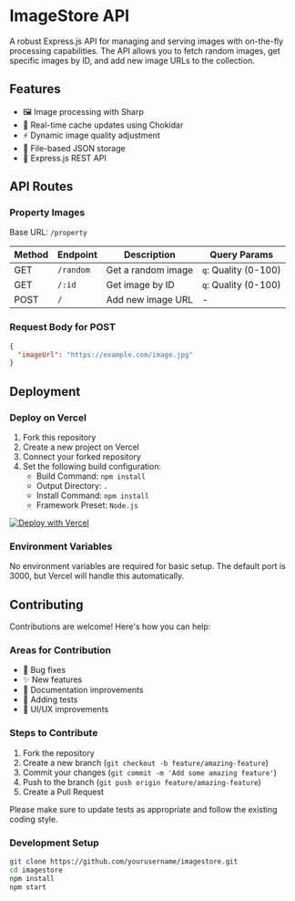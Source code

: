 # ImageStore API

A robust Express.js API for managing and serving images with on-the-fly processing capabilities. The API allows you to fetch random images, get specific images by ID, and add new image URLs to the collection.

## Features

- 🖼️ Image processing with Sharp
- 🔄 Real-time cache updates using Chokidar
- ⚡ Dynamic image quality adjustment
- 📁 File-based JSON storage
- 🚀 Express.js REST API

## API Routes

### Property Images

Base URL: `/property`

| Method | Endpoint  | Description        | Query Params         |
| ------ | --------- | ------------------ | -------------------- |
| GET    | `/random` | Get a random image | `q`: Quality (0-100) |
| GET    | `/:id`    | Get image by ID    | `q`: Quality (0-100) |
| POST   | `/`       | Add new image URL  | -                    |

### Request Body for POST

```json
{
  "imageUrl": "https://example.com/image.jpg"
}
```

## Deployment

### Deploy on Vercel

1. Fork this repository
2. Create a new project on Vercel
3. Connect your forked repository
4. Set the following build configuration:
   - Build Command: `npm install`
   - Output Directory: `.`
   - Install Command: `npm install`
   - Framework Preset: `Node.js`

[![Deploy with Vercel](https://vercel.com/button)](https://vercel.com/new/clone?repository-url=https://github.com/yourusername/imagestore)

### Environment Variables

No environment variables are required for basic setup. The default port is 3000, but Vercel will handle this automatically.

## Contributing

Contributions are welcome! Here's how you can help:

### Areas for Contribution

- 🐛 Bug fixes
- ✨ New features
- 📝 Documentation improvements
- 🧪 Adding tests
- 🎨 UI/UX improvements

### Steps to Contribute

1. Fork the repository
2. Create a new branch (`git checkout -b feature/amazing-feature`)
3. Commit your changes (`git commit -m 'Add some amazing feature'`)
4. Push to the branch (`git push origin feature/amazing-feature`)
5. Create a Pull Request

Please make sure to update tests as appropriate and follow the existing coding style.

### Development Setup

```sh
git clone https://github.com/yourusername/imagestore.git
cd imagestore
npm install
npm start
```
